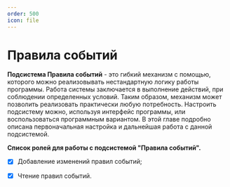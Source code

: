 ```yaml
---
order: 500
icon: file
---
```


# Правила событий

**Подсистема Правила событий** - это гибкий механизм с помощью, которого можно реализовывать нестандартную логику работы программы. Работа системы заключается в выполнение действий, при соблюдении определенных условий. Таким образом, механизм может позволить реализовать практически любую потребность. Настроить подсистему можно, используя интерфейс программы, или воспользоваться программным вариантом. В этой главе подробно описана первоначальная настройка и дальнейшая работа с данной подсистемой.

**Список ролей для работы с подсистемой "Правила событий".**
* [x] Добавление изменений правил событий;
* [x] Чтение правил событий.



